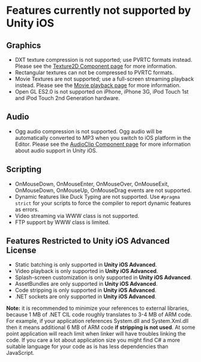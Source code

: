 Features currently not supported by Unity iOS
=============================================


Graphics
--------

* DXT texture compression is not supported; use PVRTC formats instead. Please see the [Texture2D Component page](class-Texture2D.md) for more information.
* Rectangular textures can not be compressed to PVRTC formats.
* Movie Textures are not supported; use a full-screen streaming playback instead. Please see the [Movie playback page](Main.VideoFiles.md) for more information.
* Open GL ES2.0 is not supported on iPhone, iPhone 3G, iPod Touch 1st and iPod Touch 2nd Generation hardware.


Audio
-----

* Ogg audio compression is not supported. Ogg audio will be  automatically converted to MP3 when you switch to iOS platform in the Editor. Please see the [AudioClip Component page](class-AudioClip.md) for more information about audio support in Unity iOS.

Scripting
---------

* <span class=component>OnMouseDown</span>, <span class=component>OnMouseEnter</span>, <span class=component>OnMouseOver</span>, <span class=component>OnMouseExit</span>, <span class=component>OnMouseDown</span>, <span class=component>OnMouseUp</span>, <span class=component>OnMouseDrag</span> events are not supported.
* Dynamic features like Duck Typing are not supported. Use `#pragma strict` for your scripts to force the compiler to report dynamic features as errors.
* Video streaming via <span class=component>WWW</span> class is not supported.
* FTP support by <span class=component>WWW</span> class is limited.

Features Restricted to Unity iOS Advanced License
-------------------------------------------------

* Static batching is only supported in __Unity iOS Advanced__.
* Video playback is only supported in __Unity iOS Advanced__.
* Splash-screen customization is only supported in __Unity iOS Advanced__.
* AssetBundles are only supported in __Unity iOS Advanced__.
* Code stripping is only supported in __Unity iOS Advanced__.
* .NET sockets are only supported in __Unity iOS Advanced__.

__Note:__ it is recommended to minimize your references to external libraries, because 1 MB of .NET CIL code roughly translates to 3-4 MB of ARM code. For example, if your application references System.dll and System.Xml.dll then it means additional 6 MB of ARM code __if stripping is not used__. At some point application will reach limit when linker will have troubles linking the code.
If you care a lot about application size you might find C# a more suitable language for your code as is has less dependencies than JavaScript.
